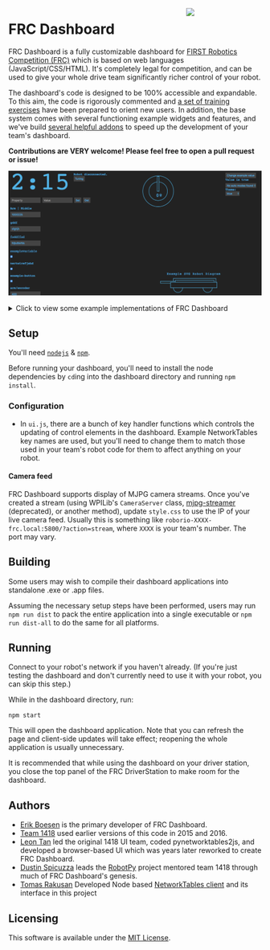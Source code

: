 [<img src="images/icon.png" align="right" width="150">](https://github.com/FRCDashboard/FRCDashboard)
# FRC Dashboard
FRC Dashboard is a fully customizable dashboard for [FIRST Robotics Competition (FRC)](http://firstinspires.org/robotics/frc) which is based on web languages (JavaScript/CSS/HTML). It's completely legal for competition, and can be used to give your whole drive team significantly richer control of your robot.

The dashboard's code is designed to be 100% accessible and expandable. To this aim, the code is rigorously commented and [a set of training exercises](https://github.com/FRCDashboard/training) have been prepared to orient new users. In addition, the base system comes with several functioning example widgets and features, and we've build [several helpful addons](https://github.com/FRCDashboard?query=addon-) to speed up the development of your team's dashboard.

**Contributions are VERY welcome! Please feel free to open a pull request or issue!**

![Screenshot slideshow](images/screenshots.gif)

<details>
    <summary>Click to view some example implementations of FRC Dashboard</summary>

![1132's 2017 Dashboard](https://i.imgur.com/iSiTxjY.jpg)  
![6325's 2017 Dashboard](https://i.redd.it/w9jt1gmbecpy.png)  
![1418's 2017 Dashboard](https://raw.githubusercontent.com/frc1418/2017-dashboard/master/images/screenshot.png)  
![1418's 2016 Dashboard](https://raw.githubusercontent.com/frc1418/FRCDashboard/2016/screenshot.png)  

</details>

## Setup
You'll need [`nodejs`](https://nodejs.org) & [`npm`](https://npmjs.com).

Before running your dashboard, you'll need to install the node dependencies by `cd`ing into the dashboard directory and running `npm install`.

### Configuration
* In `ui.js`, there are a bunch of key handler functions which controls the updating of control elements in the dashboard. Example NetworkTables key names are used, but you'll need to change them to match those used in your team's robot code for them to affect anything on your robot.

#### Camera feed
FRC Dashboard supports display of MJPG camera streams. Once you've created a stream (using WPILib's `CameraServer` class, [mjpg-streamer](https://robotpy.github.io/2016/01/14/mjpg-streamer-for-roborio/) (deprecated), or another method), update `style.css` to use the IP of your live camera feed. Usually this is something like `roborio-XXXX-frc.local:5800/?action=stream`, where `XXXX` is your team's number. The port may vary.

## Building
Some users may wish to compile their dashboard applications into standalone .exe or .app files.

Assuming the necessary setup steps have been performed, users may run `npm run dist` to pack the entire application into a single executable or `npm run dist-all` to do the same for all platforms.

## Running
Connect to your robot's network if you haven't already. (If you're just testing the dashboard and don't currently need to use it with your robot, you can skip this step.)

While in the dashboard directory, run:

    npm start

This will open the dashboard application. Note that you can refresh the page and client-side updates will take effect; reopening the whole application is usually unnecessary.

It is recommended that while using the dashboard on your driver station, you close the top panel of the FRC DriverStation to make room for the dashboard.

## Authors
* [Erik Boesen](https://github.com/ErikBoesen) is the primary developer of FRC Dashboard.
* [Team 1418](https://github.com/frc1418) used earlier versions of this code in 2015 and 2016.
* [Leon Tan](https://github.com/lleontan) led the original 1418 UI team, coded pynetworktables2js, and developed a browser-based UI which was years later reworked to create FRC Dashboard.
* [Dustin Spicuzza](https://github.com/virtuald) leads the [RobotPy](https://github.com/robotpy) project mentored team 1418 through much of FRC Dashboard's genesis.
* [Tomas Rakusan](https://github.com/rakusan2) Developed Node based [NetworkTables client](https://github.com/rakusan2/FRC-NT-Client) and its interface in this project

## Licensing
This software is available under the [MIT License](`LICENSE`).